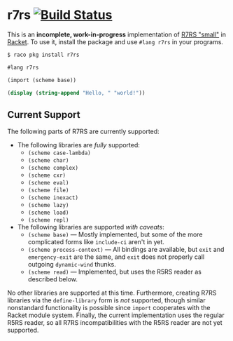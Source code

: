 # r7rs [![Build Status](https://travis-ci.org/lexi-lambda/racket-r7rs.svg?branch=master)](https://travis-ci.org/lexi-lambda/racket-r7rs)

This is an **incomplete, work-in-progress** implementation of [R7RS "small"][r7rs] in [Racket][racket]. To use it, install the package and use `#lang r7rs` in your programs.

```sh
$ raco pkg install r7rs
```

```scheme
#lang r7rs

(import (scheme base))

(display (string-append "Hello, " "world!"))
```

## Current Support

The following parts of R7RS are currently supported:

  - The following libraries are *fully* supported:
    - `(scheme case-lambda)`
    - `(scheme char)`
    - `(scheme complex)`
    - `(scheme cxr)`
    - `(scheme eval)`
    - `(scheme file)`
    - `(scheme inexact)`
    - `(scheme lazy)`
    - `(scheme load)`
    - `(scheme repl)`
  - The following libraries are supported *with caveats*:
    - `(scheme base)` — Mostly implemented, but some of the more complicated forms like `include-ci` aren't in yet.
    - `(scheme process-context)` — All bindings are available, but `exit` and `emergency-exit` are the same, and `exit` does not properly call outgoing `dynamic-wind` thunks.
    - `(scheme read)` — Implemented, but uses the R5RS reader as described below.

No other libraries are supported at this time. Furthermore, creating R7RS libraries via the `define-library` form is *not* supported, though similar nonstandard functionality is possible since `import` cooperates with the Racket module system. Finally, the current implementation uses the regular R5RS reader, so all R7RS incompatibilities with the R5RS reader are not yet supported.

[racket]: http://racket-lang.org
[r7rs]: http://trac.sacrideo.us/wg/wiki/R7RSHomePage
